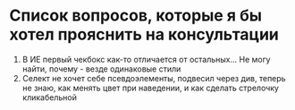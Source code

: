 # Список вопросов, которые я бы хотел прояснить на консультации
1) В ИЕ первый чекбокс как-то отличается от остальных... Не могу найти, почему - везде одинаковые стили
2) Селект не хочет себе псевдоэлементы, подвесил через див, теперь не знаю, как менять цвет при наведении, и как сделать стрелочку кликабельной
